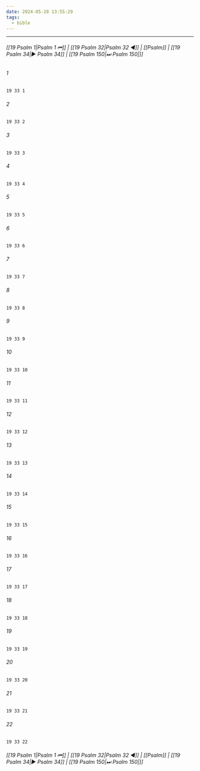 ```yaml
---
date: 2024-05-28 13:55:29
tags:
  - bible
---
```

___

###### [[19 Psalm 1|Psalm 1 ⏮]] | [[19 Psalm 32|Psalm 32 ◀]] | [[Psalm]] | [[19 Psalm 34|▶ Psalm 34]] | [[19 Psalm 150|⏭ Psalm 150|]]

###### 1
``` verse
19 33 1 
```
###### 2
``` verse
19 33 2 
```
###### 3
``` verse
19 33 3 
```
###### 4
``` verse
19 33 4 
```
###### 5
``` verse
19 33 5 
```
###### 6
``` verse
19 33 6 
```
###### 7
``` verse
19 33 7 
```
###### 8
``` verse
19 33 8 
```
###### 9
``` verse
19 33 9 
```
###### 10
``` verse
19 33 10 
```
###### 11
``` verse
19 33 11 
```
###### 12
``` verse
19 33 12 
```
###### 13
``` verse
19 33 13 
```
###### 14
``` verse
19 33 14 
```
###### 15
``` verse
19 33 15 
```
###### 16
``` verse
19 33 16 
```
###### 17
``` verse
19 33 17 
```
###### 18
``` verse
19 33 18 
```
###### 19
``` verse
19 33 19 
```
###### 20
``` verse
19 33 20 
```
###### 21
``` verse
19 33 21 
```
###### 22
``` verse
19 33 22 
```

###### [[19 Psalm 1|Psalm 1 ⏮]] | [[19 Psalm 32|Psalm 32 ◀]] | [[Psalm]] | [[19 Psalm 34|▶ Psalm 34]] | [[19 Psalm 150|⏭ Psalm 150|]]

